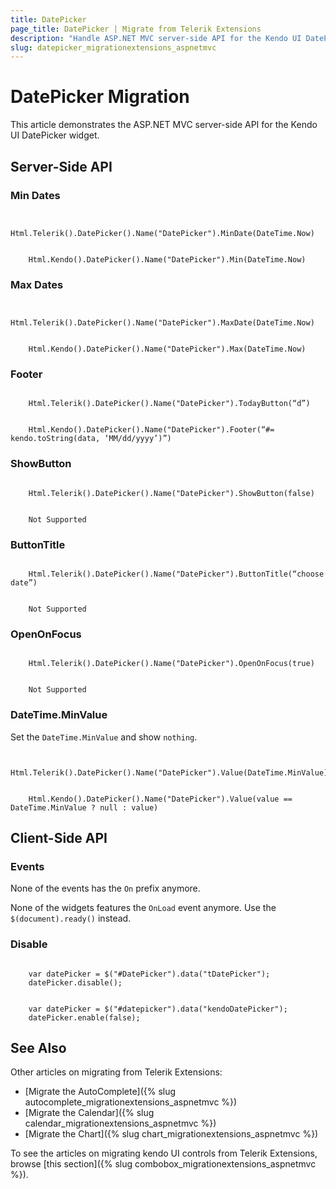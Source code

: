 ```yaml
---
title: DatePicker
page_title: DatePicker | Migrate from Telerik Extensions
description: "Handle ASP.NET MVC server-side API for the Kendo UI DatePicker widget."
slug: datepicker_migrationextensions_aspnetmvc
---
```


# DatePicker Migration

This article demonstrates the ASP.NET MVC server-side API for the Kendo UI DatePicker widget.

## Server-Side API

### Min Dates

```tab-Previous

    Html.Telerik().DatePicker().Name("DatePicker").MinDate(DateTime.Now)
```
```tab-Current

    Html.Kendo().DatePicker().Name("DatePicker").Min(DateTime.Now)
```

### Max Dates

```tab-Previous

    Html.Telerik().DatePicker().Name("DatePicker").MaxDate(DateTime.Now)
```
```tab-Current

    Html.Kendo().DatePicker().Name("DatePicker").Max(DateTime.Now)
```

### Footer

```tab-Previous

    Html.Telerik().DatePicker().Name("DatePicker").TodayButton(“d”)
```
```tab-Current

    Html.Kendo().DatePicker().Name("DatePicker").Footer(“#= kendo.toString(data, ‘MM/dd/yyyy’)”)
```

### ShowButton

```tab-Previous

    Html.Telerik().DatePicker().Name("DatePicker").ShowButton(false)
```
```tab-Current

    Not Supported
```

### ButtonTitle

```tab-Previous

    Html.Telerik().DatePicker().Name("DatePicker").ButtonTitle(“choose date”)

```
```tab-Current

    Not Supported
```

### OpenOnFocus

```tab-Previous

    Html.Telerik().DatePicker().Name("DatePicker").OpenOnFocus(true)
```
```tab-Current

    Not Supported
```

### DateTime.MinValue

Set the `DateTime.MinValue` and show `nothing`.

```tab-Previous

    Html.Telerik().DatePicker().Name("DatePicker").Value(DateTime.MinValue)
```
```tab-Current

    Html.Kendo().DatePicker().Name("DatePicker").Value(value == DateTime.MinValue ? null : value)
```

## Client-Side API

### Events

None of the events has the `On` prefix anymore.

None of the widgets features the `OnLoad` event anymore. Use the `$(document).ready()` instead.

### Disable

```tab-Previous

    var datePicker = $("#DatePicker").data("tDatePicker");
    datePicker.disable();
```
```tab-Current

    var datePicker = $("#datepicker").data("kendoDatePicker");
    datePicker.enable(false);
```

## See Also

Other articles on migrating from Telerik Extensions:

* [Migrate the AutoComplete]({% slug autocomplete_migrationextensions_aspnetmvc %})
* [Migrate the Calendar]({% slug calendar_migrationextensions_aspnetmvc %})
* [Migrate the Chart]({% slug chart_migrationextensions_aspnetmvc %})

To see the articles on migrating kendo UI controls from Telerik Extensions, browse [this section]({% slug combobox_migrationextensions_aspnetmvc %}).
